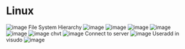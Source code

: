 # Linux
![image](https://github.com/adityasneo/Linux/assets/128022129/9b78ab7b-7740-4e80-b306-0deee0f51b12)
File System Hierarchy
![image](https://github.com/adityasneo/Linux/assets/128022129/c2fc3790-086d-4f39-afd3-8b776f41f026)
![image](https://github.com/adityasneo/Linux/assets/128022129/4f430f9c-ed85-46de-9631-78024d6d489d)
![image](https://github.com/adityasneo/Linux/assets/128022129/e8e86be9-a7fa-49ea-8a50-3475a2cb7d37)
![image](https://github.com/adityasneo/Linux/assets/128022129/207baa10-1ac5-493e-a44e-3879d176af54)
![image](https://github.com/adityasneo/Linux/assets/128022129/298373a7-1036-4b4c-8446-3f9b7aaf3cbf)
![image](https://github.com/adityasneo/Linux/assets/128022129/9cdb1405-ad01-4097-9219-951072c1fc0f)
chvt
![image](https://github.com/adityasneo/Linux/assets/128022129/3d70c2cd-bdb0-489a-b967-b145117ae708)
Connect to server
![image](https://github.com/adityasneo/Linux/assets/128022129/25310594-3d00-4c10-8cab-be3b15a43f9f)
Useradd in visudo
![image](https://github.com/adityasneo/Linux/assets/128022129/0cb43688-7cf2-4617-84df-4ddfe5bcb1ff)

